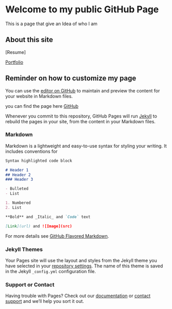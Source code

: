 # Welcome to my public GitHub Page
This is a page that give an Idea of who I am

## About this site
[Resume]

[Portfolio](portfolio.md)





## Reminder on how to customize my page
You can use the [editor on GitHub](https://github.com/jzm6677/Jay_Site/edit/master/docs/index.md) to maintain and preview the content for your website in Markdown files.

you can find the page here [GitHub](https://jzm6677.github.io/Jay_Site/)

Whenever you commit to this repository, GitHub Pages will run [Jekyll](https://jekyllrb.com/) to rebuild the pages in your site, from the content in your Markdown files.

### Markdown

Markdown is a lightweight and easy-to-use syntax for styling your writing. It includes conventions for

```markdown
Syntax highlighted code block

# Header 1
## Header 2
### Header 3

- Bulleted
- List

1. Numbered
2. List

**Bold** and _Italic_ and `Code` text

[Link](url) and ![Image](src)
```

For more details see [GitHub Flavored Markdown](https://guides.github.com/features/mastering-markdown/).

### Jekyll Themes

Your Pages site will use the layout and styles from the Jekyll theme you have selected in your [repository settings](https://github.com/jzm6677/Jay_Site/settings). The name of this theme is saved in the Jekyll `_config.yml` configuration file.

### Support or Contact

Having trouble with Pages? Check out our [documentation](https://docs.github.com/categories/github-pages-basics/) or [contact support](https://github.com/contact) and we’ll help you sort it out.
